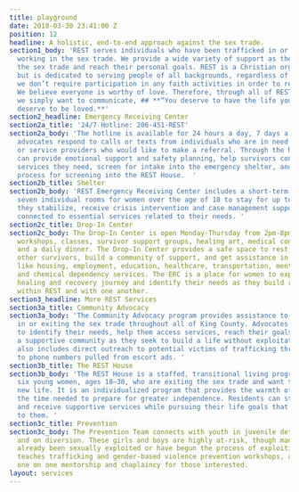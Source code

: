 ```yaml
---
title: playground
date: 2018-03-30 23:41:00 Z
position: 12
headline: A holistic, end-to-end approach against the sex trade.
section1_body: 'REST serves individuals who have been trafficked in or have experience
  working in the sex trade. We provide a wide variety of support as they seek to exit
  the sex trade and reach their personal goals. REST is a Christian organization,
  but is dedicated to serving people of all backgrounds, regardless of faith, and
  we don’t require participation in any faith activities in order to receive assistance.
  We believe everyone is worthy of love. Therefore, through all of REST services,
  we simply want to communicate, ## **“You deserve to have the life you want. You
  deserve to be loved.**'
section2_headline: Emergency Receiving Center
section2a_title: '24/7 Hotline: 206-451-REST'
section2a_body: 'The hotline is available for 24 hours a day, 7 days a week. Skilled
  advocates respond to calls or texts from individuals who are in need of assistance
  or service providers who would like to make a referral. Through the hotline, we
  can provide emotional support and safety planning, help survivors connect to the
  services they need, screen for intake into the emergency shelter, and start the
  process for screening into the REST House.  '
section2b_title: Shelter
section2b_body: 'REST Emergency Receiving Center includes a short-term shelter with
  seven individual rooms for women over the age of 18 to stay for up to 30 days while
  they stabilize, receive crisis intervention and case management support and get
  connected to essential services related to their needs. '
section2c_title: Drop-In Center
section2c_body: The Drop-In Center is open Monday-Thursday from 2pm-8pm, providing
  workshops, classes, survivor support groups, healing art, medical consultation,
  and a daily dinner. The Drop-In Center provides a safe space to rest, connect with
  other survivors, build a community of support, and get assistance in accessing resources
  like housing, employment, education, healthcare, transportation, mental health services,
  and chemical dependency services. The ERC is a place for women to explore their
  healing and recovery journey and identify their needs as they build relationships
  within REST and with one another.
section3_headline: More REST Services
section3a_title: Community Advocacy
section3a_body: 'The Community Advocacy program provides assistance to people currently
  in or exiting the sex trade throughout all of King County. Advocates meet with survivors
  to identify their needs, help them access services, reach their goals, and develop
  a supportive community as they seek to build a life without exploitation. This program
  also includes direct outreach to potential victims of trafficking through text messages
  to phone numbers pulled from escort ads. '
section3b_title: The REST House
section3b_body: 'The REST House is a staffed, transitional living program for up to
  six young women, ages 18–30, who are exiting the sex trade and want to pursue a
  new life. It is an individualized program that provides the warmth of a home and
  the time needed to prepare for greater independence. Residents can stay for a year,
  and receive supportive services while pursuing their life goals that are most important
  to them. '
section3c_title: Prevention
section3c_body: The Prevention Team connects with youth in juvenile detention centers,
  and on diversion. These girls and boys are highly at-risk, though many of them have
  already been sexually exploited or have begun the process of exploiting. This team
  teaches trafficking and gender-based violence prevention workshops, and provides
  one on one mentorship and chaplaincy for those interested.
layout: services
---
```


